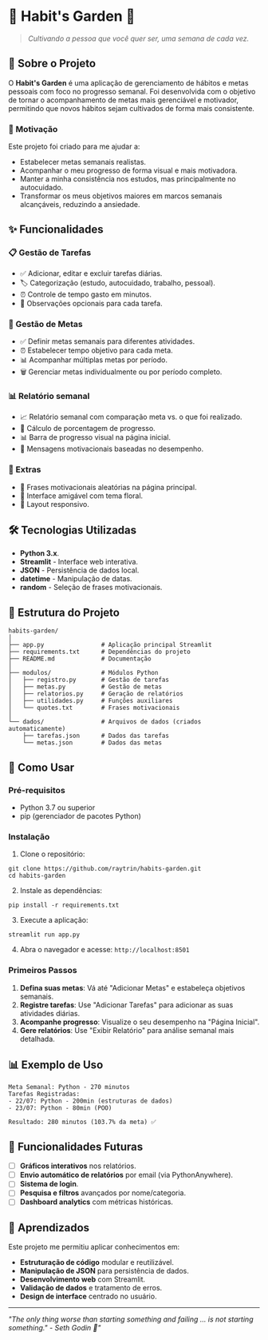 # 🌷 Habit's Garden 🌷

> *Cultivando a pessoa que você quer ser, uma semana de cada vez.*

## 📖 Sobre o Projeto

O **Habit's Garden** é uma aplicação de gerenciamento de hábitos e metas pessoais com foco no progresso semanal. Foi desenvolvida com o objetivo de tornar o acompanhamento de metas mais gerenciável e motivador, permitindo que novos hábitos sejam cultivados de forma mais consistente.

### 🎯 Motivação

Este projeto foi criado para me ajudar a:
- Estabelecer metas semanais realistas.
- Acompanhar o meu progresso de forma visual e mais motivadora.  
- Manter a minha consistência nos estudos, mas principalmente no autocuidado.
- Transformar os meus objetivos maiores em marcos semanais alcançáveis, reduzindo a ansiedade.

## ✨ Funcionalidades

### 📋 Gestão de Tarefas
- ✅ Adicionar, editar e excluir tarefas diárias.
- 🏷️ Categorização (estudo, autocuidado, trabalho, pessoal).
- ⏰ Controle de tempo gasto em minutos.
- 📝 Observações opcionais para cada tarefa.

### 🎯 Gestão de Metas
- ✅ Definir metas semanais para diferentes atividades.
- ⏰ Estabelecer tempo objetivo para cada meta.
- 📊 Acompanhar múltiplas metas por período.
- 🗑️ Gerenciar metas individualmente ou por período completo.

### 📊 Relatório semanal
- 📈 Relatório semanal com comparação meta vs. o que foi realizado.
- 💯 Cálculo de porcentagem de progresso.
- 📊 Barra de progresso visual na página inicial.
- 🎯 Mensagens motivacionais baseadas no desempenho.

### 💫 Extras
- 🌟 Frases motivacionais aleatórias na página principal.
- 🎨 Interface amigável com tema floral.
- 📱 Layout responsivo.

## 🛠️ Tecnologias Utilizadas

- **Python 3.x**.
- **Streamlit** - Interface web interativa.
- **JSON** - Persistência de dados local.
- **datetime** - Manipulação de datas.
- **random** - Seleção de frases motivacionais.

## 📁 Estrutura do Projeto

```
habits-garden/
│
├── app.py                # Aplicação principal Streamlit
├── requirements.txt      # Dependências do projeto
├── README.md             # Documentação
│
├── modulos/              # Módulos Python
│   ├── registro.py       # Gestão de tarefas
│   ├── metas.py          # Gestão de metas
│   ├── relatorios.py     # Geração de relatórios
│   ├── utilidades.py     # Funções auxiliares
│   └── quotes.txt        # Frases motivacionais
│
└── dados/                # Arquivos de dados (criados automaticamente)
    ├── tarefas.json      # Dados das tarefas
    └── metas.json        # Dados das metas
```

## 🚀 Como Usar

### Pré-requisitos
- Python 3.7 ou superior
- pip (gerenciador de pacotes Python)

### Instalação

1. Clone o repositório:
```
git clone https://github.com/raytrin/habits-garden.git
cd habits-garden
```

2. Instale as dependências:
```
pip install -r requirements.txt
```

3. Execute a aplicação:
```
streamlit run app.py
```

4. Abra o navegador e acesse: `http://localhost:8501`

### Primeiros Passos

1. **Defina suas metas**: Vá até "Adicionar Metas" e estabeleça objetivos semanais.
2. **Registre tarefas**: Use "Adicionar Tarefas" para adicionar as suas atividades diárias.
3. **Acompanhe progresso**: Visualize o seu desempenho na "Página Inicial".
4. **Gere relatórios**: Use "Exibir Relatório" para análise semanal mais detalhada.

## 📊 Exemplo de Uso 

```
Meta Semanal: Python - 270 minutos
Tarefas Registradas: 
- 22/07: Python - 200min (estruturas de dados)
- 23/07: Python - 80min (POO)

Resultado: 280 minutos (103.7% da meta) ✅
```

## 🔄 Funcionalidades Futuras

- [ ] **Gráficos interativos** nos relatórios. 
- [ ] **Envio automático de relatórios** por email (via PythonAnywhere).
- [ ] **Sistema de login**.
- [ ] **Pesquisa e filtros** avançados por nome/categoria.
- [ ] **Dashboard analytics** com métricas históricas.

## 🧠 Aprendizados

Este projeto me permitiu aplicar conhecimentos em:
- **Estruturação de código** modular e reutilizável.
- **Manipulação de JSON** para persistência de dados.
- **Desenvolvimento web** com Streamlit.
- **Validação de dados** e tratamento de erros.
- **Design de interface** centrado no usuário.

---

*"The only thing worse than starting something and failing ... is not starting something." - Seth Godin 🌱"*